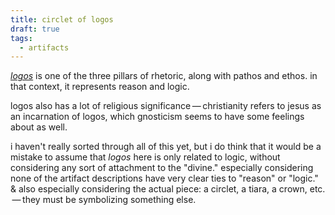 ```yaml
---
title: circlet of logos
draft: true
tags:
  - artifacts
---
```


[*logos*](https://en.wikipedia.org/wiki/Logos#Gnosticism) is one of the three pillars of rhetoric, along with pathos and ethos. in that context, it represents reason and logic. 

logos also has a lot of religious significance — christianity refers to jesus as an incarnation of logos, which gnosticism seems to have some feelings about as well. 

i haven't really sorted through all of this yet, but i do think that it would be a mistake to assume that *logos* here is only related to logic, without considering any sort of attachment to the "divine." especially considering none of the artifact descriptions have very clear ties to "reason" or "logic." & also especially considering the actual piece: a circlet, a tiara, a crown, etc.  — they must be symbolizing something else.